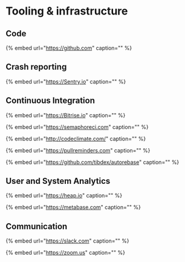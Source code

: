 # Tooling & infrastructure

## Code

{% embed url="https://github.com" caption="" %}

## Crash reporting

{% embed url="https://Sentry.io" caption="" %}

## Continuous Integration

{% embed url="https://Bitrise.io" caption="" %}

{% embed url="https://semaphoreci.com" caption="" %}

{% embed url="http://codeclimate.com/" caption="" %}

{% embed url="https://pullreminders.com" caption="" %}

{% embed url="https://github.com/tibdex/autorebase" caption="" %}

## User and System Analytics

{% embed url="https://heap.io" caption="" %}

{% embed url="https://metabase.com" caption="" %}

## Communication

{% embed url="https://slack.com" caption="" %}

{% embed url="https://zoom.us" caption="" %}

